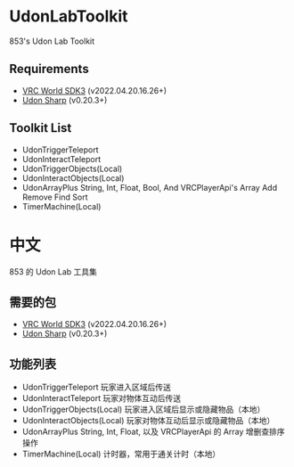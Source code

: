 # UdonLabToolkit
853's Udon Lab Toolkit
## Requirements
- [VRC World SDK3](https://vrchat.com/home/download) (v2022.04.20.16.26+)
- [Udon Sharp](https://github.com/vrchat-community/UdonSharp) (v0.20.3+)
## Toolkit List
- UdonTriggerTeleport
- UdonInteractTeleport
- UdonTriggerObjects(Local)
- UdonInteractObjects(Local)
- UdonArrayPlus String, Int, Float, Bool, And VRCPlayerApi's Array Add Remove Find Sort
- TimerMachine(Local)

# 中文
853 的 Udon Lab 工具集
## 需要的包
- [VRC World SDK3](https://vrchat.com/home/download) (v2022.04.20.16.26+)
- [Udon Sharp](https://github.com/vrchat-community/UdonSharp) (v0.20.3+)
## 功能列表
- UdonTriggerTeleport 玩家进入区域后传送
- UdonInteractTeleport 玩家对物体互动后传送
- UdonTriggerObjects(Local) 玩家进入区域后显示或隐藏物品（本地）
- UdonInteractObjects(Local) 玩家对物体互动后显示或隐藏物品（本地）
- UdonArrayPlus String, Int, Float, 以及 VRCPlayerApi 的 Array 增删查排序操作
- TimerMachine(Local) 计时器，常用于通关计时（本地）
